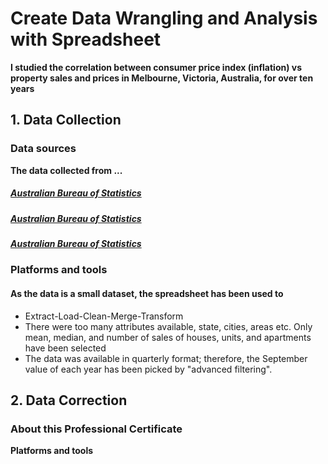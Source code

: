 # Create Data Wrangling and Analysis with Spreadsheet
**I studied the correlation between consumer price index (inflation) vs property sales and prices in Melbourne, Victoria, Australia, for over ten years**

## 1. Data Collection
### Data sources
**The data collected from ...**
##### [Australian Bureau of Statistics](https://www.abs.gov.au/statistics/economy/price-indexes-and-inflation/consumer-price-index-australia/sep-quarter-2022#using-price-indexes)
##### [Australian Bureau of Statistics](https://www.abs.gov.au/948f9bd1-1282-4ca4-bda9-9ab1dc6e2af9)
##### [Australian Bureau of Statistics](https://www.abs.gov.au/512252f2-4af7-4ecd-be25-0345bf5efaa3)

### Platforms and tools
#### As the data is a small dataset, the spreadsheet has been used to
- Extract-Load-Clean-Merge-Transform
- There were too many attributes available, state, cities, areas etc. Only mean, median, and number of sales of houses, units, and apartments have been selected
- The data was available in quarterly format; therefore, the September value of each year has been picked by "advanced filtering".

## 2. Data Correction
### About this Professional Certificate
**Platforms and tools**
